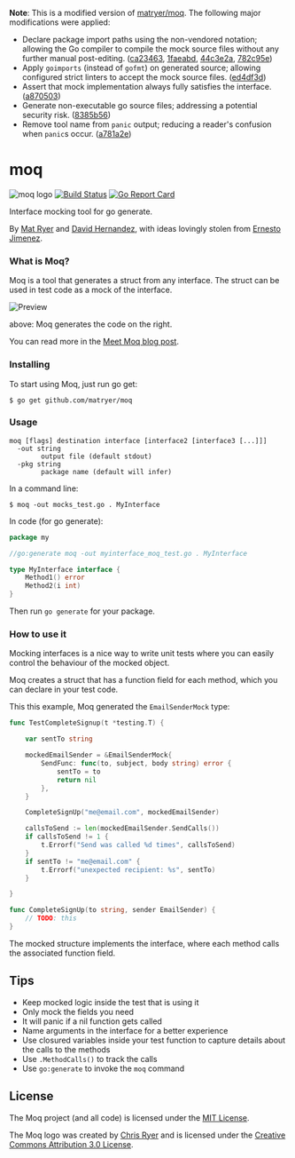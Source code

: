 **Note**: This is a modified version of [matryer/moq](https://github.com/matryer/moq).
The following major modifications were applied:

- Declare package import paths using the non-vendored notation; allowing the Go
  compiler to compile the mock source files without any further manual
  post-editing. ([ca23463](https://github.com/betalo-sweden/moq/commit/ca234637392db0e9d4d9fde5235df22b8cbfcafb), [1faeabd](https://github.com/betalo-sweden/moq/commit/1faeabd073f8d381acdfde1cbbebb96f06188cf5), [44c3e2a](https://github.com/betalo-sweden/moq/commit/44c3e2a5c504dc913411d111958d3a49830e8c4b), [782c95e](https://github.com/betalo-sweden/moq/commit/782c95e037a1981e46810e0988499a7220fe32c4))
- Apply `goimports` (instead of `gofmt`) on generated source; allowing
  configured strict linters to accept the mock source files. ([ed4df3d](https://github.com/betalo-sweden/moq/commit/ed4df3d6768318b5d2ee1d91b9fc4f0807724875))
- Assert that mock implementation always fully satisfies the interface.
  ([a870503](https://github.com/betalo-sweden/moq/commit/a87050393d8a6432efb45017a8ee1eef59d3248d))
- Generate non-executable go source files; addressing a potential security risk.
  ([8385b56](https://github.com/betalo-sweden/moq/commit/8385b56848247e389b8641a5d5ed324aff93430d))
- Remove tool name from `panic` output; reducing a reader's confusion when
  `panic`s occur. ([a781a2e](https://github.com/betalo-sweden/moq/commit/a781a2eb03616356cb1fcaf3d6962dc4599959ee))

# moq

![moq logo](moq-logo-small.png) [![Build Status](https://travis-ci.org/matryer/moq.svg?branch=master)](https://travis-ci.org/matryer/moq) [![Go Report Card](https://goreportcard.com/badge/github.com/matryer/moq)](https://goreportcard.com/report/github.com/matryer/moq)

Interface mocking tool for go generate.

By [Mat Ryer](https://twitter.com/matryer) and [David Hernandez](https://github.com/dahernan), with ideas lovingly stolen from [Ernesto Jimenez](https://github.com/ernesto-jimenez).

### What is Moq?

Moq is a tool that generates a struct from any interface. The struct can be used in test code as a mock of the interface.

![Preview](preview.png)

above: Moq generates the code on the right.

You can read more in the [Meet Moq blog post](http://bit.ly/meetmoq).

### Installing

To start using Moq, just run go get:
```
$ go get github.com/matryer/moq
```

### Usage

```
moq [flags] destination interface [interface2 [interface3 [...]]]
  -out string
    	output file (default stdout)
  -pkg string
    	package name (default will infer)
```

In a command line:

```
$ moq -out mocks_test.go . MyInterface
```

In code (for go generate):

```go
package my

//go:generate moq -out myinterface_moq_test.go . MyInterface

type MyInterface interface {
	Method1() error
	Method2(i int)
}
```

Then run `go generate` for your package.

### How to use it

Mocking interfaces is a nice way to write unit tests where you can easily control the behaviour of the mocked object.

Moq creates a struct that has a function field for each method, which you can declare in your test code.

This this example, Moq generated the `EmailSenderMock` type:

```go
func TestCompleteSignup(t *testing.T) {

	var sentTo string

	mockedEmailSender = &EmailSenderMock{
		SendFunc: func(to, subject, body string) error {
			sentTo = to
			return nil
		},
	}

	CompleteSignUp("me@email.com", mockedEmailSender)

	callsToSend := len(mockedEmailSender.SendCalls())
	if callsToSend != 1 {
		t.Errorf("Send was called %d times", callsToSend)
	}
	if sentTo != "me@email.com" {
		t.Errorf("unexpected recipient: %s", sentTo)
	}

}

func CompleteSignUp(to string, sender EmailSender) {
	// TODO: this
}
```

The mocked structure implements the interface, where each method calls the associated function field.

## Tips

* Keep mocked logic inside the test that is using it
* Only mock the fields you need
* It will panic if a nil function gets called
* Name arguments in the interface for a better experience
* Use closured variables inside your test function to capture details about the calls to the methods
* Use `.MethodCalls()` to track the calls
* Use `go:generate` to invoke the `moq` command

## License

The Moq project (and all code) is licensed under the [MIT License](LICENSE).

The Moq logo was created by [Chris Ryer](http://chrisryer.co.uk) and is licensed under the [Creative Commons Attribution 3.0 License](https://creativecommons.org/licenses/by/3.0/).
